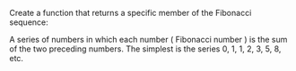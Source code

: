 Create a function that returns a specific member of the Fibonacci sequence:

A series of numbers in which each number ( Fibonacci number ) is the sum of the two preceding numbers. The simplest is the series 0, 1, 1, 2, 3, 5, 8, etc.
